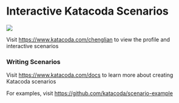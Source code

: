 # Interactive Katacoda Scenarios

[![](http://shields.katacoda.com/katacoda/chenglian/count.svg)](https://www.katacoda.com/chenglian "Get your profile on Katacoda.com")

Visit https://www.katacoda.com/chenglian to view the profile and interactive scenarios

### Writing Scenarios
Visit https://www.katacoda.com/docs to learn more about creating Katacoda scenarios

For examples, visit https://github.com/katacoda/scenario-example
